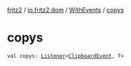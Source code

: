 [fritz2](../../index.md) / [io.fritz2.dom](../index.md) / [WithEvents](index.md) / [copys](./copys.md)

# copys

`val copys: `[`Listener`](../-listener/index.md)`<`[`ClipboardEvent`](https://kotlinlang.org/api/latest/jvm/stdlib/org.w3c.dom.clipboard/-clipboard-event/index.html)`, T>`